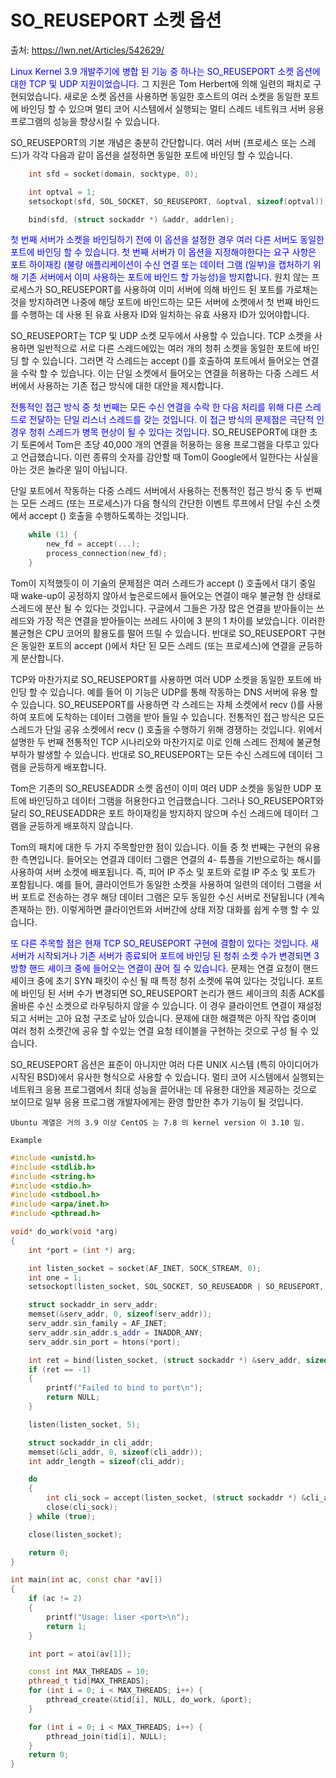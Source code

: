 # SO_REUSEPORT 소켓 옵션

출처: https://lwn.net/Articles/542629/

<span style="color:blue">Linux Kernel 3.9 개발주기에 병합 된 기능 중 하나는 SO_REUSEPORT 소켓 옵션에 대한 TCP 및 UDP 지원이었습니다.</span> 그 지원은 Tom Herbert에 의해 일련의 패치로 구현되었습니다. 새로운 소켓 옵션을 사용하면 동일한 호스트의 여러 소켓을 동일한 포트에 바인딩 할 수 있으며 멀티 코어 시스템에서 실행되는 멀티 스레드 네트워크 서버 응용 프로그램의 성능을 향상시킬 수 있습니다.

SO_REUSEPORT의 기본 개념은 충분히 간단합니다. 여러 서버 (프로세스 또는 스레드)가 각각 다음과 같이 옵션을 설정하면 동일한 포트에 바인딩 할 수 있습니다.

``` c
    int sfd = socket(domain, socktype, 0);

    int optval = 1;
    setsockopt(sfd, SOL_SOCKET, SO_REUSEPORT, &optval, sizeof(optval));

    bind(sfd, (struct sockaddr *) &addr, addrlen);
```

<span style="color:blue">첫 번째 서버가 소켓을 바인딩하기 전에 이 옵션을 설정한 경우 여러 다른 서버도 동일한 포트에 바인딩 할 수 있습니다. 첫 번째 서버가 이 옵션을 지정해야한다는 요구 사항은 포트 하이재킹 (불량 애플리케이션이 수신 연결 또는 데이터 그램 (일부)을 캡처하기 위해 기존 서버에서 이미 사용하는 포트에 바인드 할 가능성)을 방지합니다.</span> 원치 않는 프로세스가 SO_REUSEPORT를 사용하여 이미 서버에 의해 바인드 된 포트를 가로채는 것을 방지하려면 나중에 해당 포트에 바인드하는 모든 서버에 소켓에서 첫 번째 바인드를 수행하는 데 사용 된 유효 사용자 ID와 일치하는 유효 사용자 ID가 있어야합니다. 

SO_REUSEPORT는 TCP 및 UDP 소켓 모두에서 사용할 수 있습니다. TCP 소켓을 사용하면 일반적으로 서로 다른 스레드에있는 여러 개의 청취 소켓을 동일한 포트에 바인딩 할 수 있습니다. 그러면 각 스레드는 accept ()를 호출하여 포트에서 들어오는 연결을 수락 할 수 있습니다. 이는 단일 소켓에서 들어오는 연결을 허용하는 다중 스레드 서버에서 사용하는 기존 접근 방식에 대한 대안을 제시합니다.

<span style="color:blue">전통적인 접근 방식 중 첫 번째는 모든 수신 연결을 수락 한 다음 처리를 위해 다른 스레드로 전달하는 단일 리스너 스레드를 갖는 것입니다. 이 접근 방식의 문제점은 극단적 인 경우 청취 스레드가 병목 현상이 될 수 있다는 것입니다. </span>SO_REUSEPORT에 대한 초기 토론에서 Tom은 초당 40,000 개의 연결을 허용하는 응용 프로그램을 다루고 있다고 언급했습니다. 이런 종류의 숫자를 감안할 때 Tom이 Google에서 일한다는 사실을 아는 것은 놀라운 일이 아닙니다.

단일 포트에서 작동하는 다중 스레드 서버에서 사용하는 전통적인 접근 방식 중 두 번째는 모든 스레드 (또는 프로세스)가 다음 형식의 간단한 이벤트 루프에서 단일 수신 소켓에서 accept () 호출을 수행하도록하는 것입니다.

``` c
    while (1) {
        new_fd = accept(...);
        process_connection(new_fd);
    }
```

Tom이 지적했듯이 이 기술의 문제점은 여러 스레드가 accept () 호출에서 대기 중일 때 wake-up이 공정하지 않아서 높은로드에서 들어오는 연결이 매우 불균형 한 상태로 스레드에 분산 될 수 있다는 것입니다. 구글에서 그들은 가장 많은 연결을 받아들이는 쓰레드와 가장 적은 연결을 받아들이는 쓰레드 사이에 3 분의 1 차이를 보았습니다. 이러한 불균형은 CPU 코어의 활용도를 떨어 뜨릴 수 있습니다. 반대로 SO_REUSEPORT 구현은 동일한 포트의 accept ()에서 차단 된 모든 스레드 (또는 프로세스)에 연결을 균등하게 분산합니다.

TCP와 마찬가지로 SO_REUSEPORT를 사용하면 여러 UDP 소켓을 동일한 포트에 바인딩 할 수 있습니다. 예를 들어 이 기능은 UDP를 통해 작동하는 DNS 서버에 유용 할 수 있습니다. SO_REUSEPORT를 사용하면 각 스레드는 자체 소켓에서 recv ()를 사용하여 포트에 도착하는 데이터 그램을 받아 들일 수 있습니다. 전통적인 접근 방식은 모든 스레드가 단일 공유 소켓에서 recv () 호출을 수행하기 위해 경쟁하는 것입니다. 위에서 설명한 두 번째 전통적인 TCP 시나리오와 마찬가지로 이로 인해 스레드 전체에 불균형 부하가 발생할 수 있습니다. 반대로 SO_REUSEPORT는 모든 수신 스레드에 데이터 그램을 균등하게 배포합니다.

Tom은 기존의 SO_REUSEADDR 소켓 옵션이 이미 여러 UDP 소켓을 동일한 UDP 포트에 바인딩하고 데이터 그램을  허용한다고 언급했습니다. 그러나 SO_REUSEPORT와 달리 SO_REUSEADDR은 포트 하이재킹을 방지하지 않으며 수신 스레드에 데이터 그램을 균등하게 배포하지 않습니다.

Tom의 패치에 대한 두 가지 주목할만한 점이 있습니다. 이들 중 첫 번째는 구현의 유용한 측면입니다. 들어오는 연결과 데이터 그램은 연결의 4- 튜플을 기반으로하는 해시를 사용하여 서버 소켓에 배포됩니다. 즉, 피어 IP 주소 및 포트와 로컬 IP 주소 및 포트가 포함됩니다. 예를 들어, 클라이언트가 동일한 소켓을 사용하여 일련의 데이터 그램을 서버 포트로 전송하는 경우 해당 데이터 그램은 모두 동일한 수신 서버로 전달됩니다 (계속 존재하는 한). 이렇게하면 클라이언트와 서버간에 상태 저장 대화를 쉽게 수행 할 수 있습니다.

<span style="color:blue">또 다른 주목할 점은 현재 TCP SO_REUSEPORT 구현에 결함이 있다는 것입니다. 새 서버가 시작되거나 기존 서버가 종료되어 포트에 바인딩 된 청취 소켓 수가 변경되면 3 방향 핸드 셰이크 중에 들어오는 연결이 끊어 질 수 있습니다. </span> 문제는 연결 요청이 핸드 셰이크 중에 초기 SYN 패킷이 수신 될 때 특정 청취 소켓에 묶여 있다는 것입니다. 포트에 바인딩 된 서버 수가 변경되면 SO_REUSEPORT 논리가 핸드 셰이크의 최종 ACK를 올바른 수신 소켓으로 라우팅하지 않을 수 있습니다. 이 경우 클라이언트 연결이 재설정되고 서버는 고아 요청 구조로 남아 있습니다. 문제에 대한 해결책은 아직 작업 중이며 여러 청취 소켓간에 공유 할 수있는 연결 요청 테이블을 구현하는 것으로 구성 될 수 있습니다.

SO_REUSEPORT 옵션은 표준이 아니지만 여러 다른 UNIX 시스템 (특히 아이디어가 시작된 BSD)에서 유사한 형식으로 사용할 수 있습니다. 멀티 코어 시스템에서 실행되는 네트워크 응용 프로그램에서 최대 성능을 끌어내는 데 유용한 대안을 제공하는 것으로 보이므로 일부 응용 프로그램 개발자에게는 환영 할만한 추가 기능이 될 것입니다.

```
Ubuntu 계열은 거의 3.9 이상 CentOS 는 7.8 의 kernel version 이 3.10 임.
```



`Example`

``` c++
#include <unistd.h>
#include <stdlib.h>
#include <string.h>
#include <stdio.h>
#include <stdbool.h>
#include <arpa/inet.h>
#include <pthread.h>

void* do_work(void *arg)
{
    int *port = (int *) arg;

    int listen_socket = socket(AF_INET, SOCK_STREAM, 0);
    int one = 1;
    setsockopt(listen_socket, SOL_SOCKET, SO_REUSEADDR | SO_REUSEPORT, &one, sizeof(one));

    struct sockaddr_in serv_addr;
    memset(&serv_addr, 0, sizeof(serv_addr));
    serv_addr.sin_family = AF_INET;
    serv_addr.sin_addr.s_addr = INADDR_ANY;
    serv_addr.sin_port = htons(*port);

    int ret = bind(listen_socket, (struct sockaddr *) &serv_addr, sizeof(serv_addr));
    if (ret == -1)
    {
        printf("Failed to bind to port\n");
        return NULL;
    }

    listen(listen_socket, 5);

    struct sockaddr_in cli_addr;
    memset(&cli_addr, 0, sizeof(cli_addr));
    int addr_length = sizeof(cli_addr);

    do
    {
        int cli_sock = accept(listen_socket, (struct sockaddr *) &cli_addr, (socklen_t *) &addr_length);
        close(cli_sock);
    } while (true);

    close(listen_socket);

    return 0;
}

int main(int ac, const char *av[])
{
    if (ac != 2)
    {
        printf("Usage: liser <port>\n");
        return 1;
    }

    int port = atoi(av[1]);

    const int MAX_THREADS = 10;
    pthread_t tid[MAX_THREADS];
    for (int i = 0; i < MAX_THREADS; i++) {
        pthread_create(&tid[i], NULL, do_work, &port);
    }

    for (int i = 0; i < MAX_THREADS; i++) {
        pthread_join(tid[i], NULL);
    }
    return 0;
}
```

